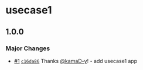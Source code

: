 # usecase1

## 1.0.0

### Major Changes

- [#1](https://github.com/kamaD-y/changesets_monorepo_test/pull/1) [`c16da86`](https://github.com/kamaD-y/changesets_monorepo_test/commit/c16da86e52e83e71db547ebc39d1496e776a1c5a) Thanks [@kamaD-y](https://github.com/kamaD-y)! - add usecase1 app
